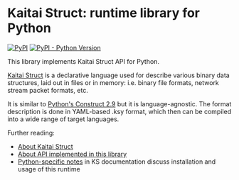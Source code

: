 # Kaitai Struct: runtime library for Python

[![PyPI](https://img.shields.io/pypi/v/kaitaistruct)](https://pypi.org/project/kaitaistruct/)
[![PyPI - Python Version](https://img.shields.io/pypi/pyversions/kaitaistruct)](https://pypi.org/project/kaitaistruct/#:~:text=Programming%20Language)

This library implements Kaitai Struct API for Python.

[Kaitai Struct](http://kaitai.io) is a declarative language used for
describe various binary data structures, laid out in files or in memory:
i.e. binary file formats, network stream packet formats, etc.

It is similar to [Python's Construct 2.9](http://construct.readthedocs.org/)
but it is language-agnostic. The format description is done in YAML-based .ksy
format, which then can be compiled into a wide range of target languages.

Further reading:

* [About Kaitai Struct](http://kaitai.io/)
* [About API implemented in this library](http://doc.kaitai.io/stream_api.html)
* [Python-specific notes](http://doc.kaitai.io/lang_python.html) in KS
  documentation discuss installation and usage of this runtime
